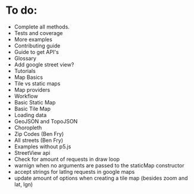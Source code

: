 # To do:
- Complete all methods.
- Tests and coverage
- More examples
- Contributing guide
- Guide to get API's
- Glossary
- Add google street view?
- Tutorials
- Map Basics
- Tile vs static maps
- Map providers
- Workflow
- Basic Static Map
- Basic Tile Map
- Loading data
- GeoJSON and TopoJSON
- Choropleth
- Zip Codes (Ben Fry)
- All streets (Ben Fry)
- Examples without p5.js
- StreetView api
- Check for amount of requests in draw loop
- warnign when no arguments are passed to the staticMap constructor
- accept strings for latlng requests in google maps
- update amount of options when creating a tile map (besides zoom and lat, lgn)
